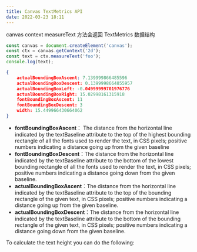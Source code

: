```yaml
---
title: Canvas TextMetrics API 
date: 2022-03-23 18:11
---
```

canvas context measureText 方法会返回 TextMetrics 数据结构
```js
const canvas = document.createElement('canvas');
const ctx = canvas.getContext('2d');
const text = ctx.measureText('foo');
console.log(text);
```
```json
{
    actualBoundingBoxAscent: 7.139999866485596
    actualBoundingBoxDescent: 0.1399998664855957
    actualBoundingBoxLeft: -0.04999999701976776
    actualBoundingBoxRight: 15.02998161315918
    fontBoundingBoxAscent: 11
    fontBoundingBoxDescent: 3
    width: 15.449966430664062
}
```
- **fontBoundingBoxAscent**： The distance from the horizontal line indicated by the textBaseline attribute to the top of the highest bounding rectangle of all the fonts used to render the text, in CSS pixels; positive numbers indicating a distance going up from the given baseline
- **fontBoundingBoxDescent**：The distance from the horizontal line indicated by the textBaseline attribute to the bottom of the lowest bounding rectangle of all the fonts used to render the text, in CSS pixels; positive numbers indicating a distance going down from the given baseline.
- **actualBoundingBoxAscent**：The distance from the horizontal line indicated by the textBaseline attribute to the top of the bounding rectangle of the given text, in CSS pixels; positive numbers indicating a distance going up from the given baseline.
- **actualBoundingBoxDescent**：The distance from the horizontal line indicated by the textBaseline attribute to the bottom of the bounding rectangle of the given text, in CSS pixels; positive numbers indicating a distance going down from the given baseline.

To calculate the text height you can do the following:

